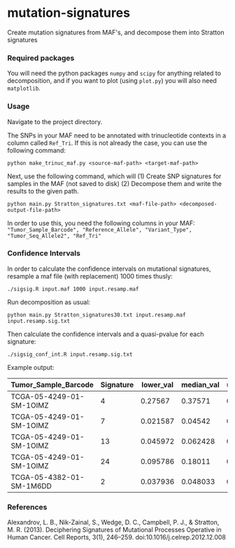 # mutation-signatures
Create mutation signatures from MAF's, and decompose them into Stratton signatures

### Required packages ###

You will need the python packages `numpy` and `scipy` for anything related to decomposition, and if you want to plot (using `plot.py`) you will also need `matplotlib`.

### Usage ###

Navigate to the project directory.

The SNPs in your MAF need to be annotated with trinucleotide contexts in a column called ```Ref_Tri```. If this is not already the case, you can use the following command:  
```
python make_trinuc_maf.py <source-maf-path> <target-maf-path>
```

Next, use the following command, which will (1) Create SNP signatures for samples in the MAF (not saved to disk) (2) Decompose them and write the results to the given path.
```
python main.py Stratton_signatures.txt <maf-file-path> <decomposed-output-file-path>
```

In order to use this, you need the following columns in your MAF:  
```"Tumor_Sample_Barcode", "Reference_Allele", "Variant_Type", "Tumor_Seq_Allele2", "Ref_Tri"```

### Confidence Intervals ###

In order to calculate the confidence intervals on mutational signatures, resample a maf file (with replacement) 1000 times thusly:

    ./sigsig.R input.maf 1000 input.resamp.maf

Run decomposition as usual:

    python main.py Stratton_signatures30.txt input.resamp.maf input.resamp.sig.txt
    
Then calculate the confidence intervals and a quasi-pvalue for each signature:

    ./sigsig_conf_int.R input.resamp.sig.txt

Example output:

Tumor_Sample_Barcode | Signature | lower_val | median_val | upper_val | quasi_pvalue
--- | --- | --- | --- | --- | ---
TCGA-05-4249-01-SM-1OIMZ | 4 | 0.27567 | 0.37571 | 0.46896 | 0
TCGA-05-4249-01-SM-1OIMZ | 7 | 0.021587 | 0.04542 | 0.070778 | 0.030888
TCGA-05-4249-01-SM-1OIMZ | 13 | 0.045972 | 0.062428 | 0.082368 | 0
TCGA-05-4249-01-SM-1OIMZ | 24 | 0.095786 | 0.18011 | 0.25993 | 0.020592
TCGA-05-4382-01-SM-1M6DD | 2 | 0.037936 | 0.048033 | 0.057641 | 0


### References ###
Alexandrov, L. B., Nik-Zainal, S., Wedge, D. C., Campbell, P. J., & Stratton, M. R. (2013). Deciphering Signatures of Mutational Processes Operative in Human Cancer. Cell Reports, 3(1), 246–259. doi:10.1016/j.celrep.2012.12.008
